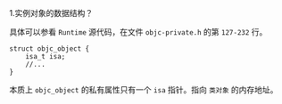 1.实例对象的数据结构？

具体可以参看 `Runtime` 源代码，在文件 `objc-private.h` 的第 `127-232` 行。

```
struct objc_object {
	isa_t isa;
	//...
}
```

本质上 `objc_object` 的私有属性只有一个 `isa` 指针。指向 `类对象` 的内存地址。

